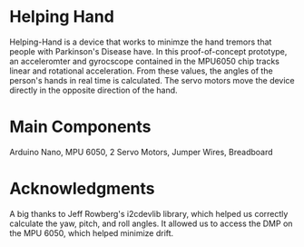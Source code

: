 #  Helping Hand

Helping-Hand is a device that works to minimze the hand tremors that people with Parkinson's Disease have. In this proof-of-concept prototype, an acceleromter and gyrocscope contained in the MPU6050 chip tracks linear and rotational acceleration. From these values, the angles of the person's hands in real time is calculated. The servo motors move the device directly in the opposite direction of the hand. 

# Main Components 

Arduino Nano, MPU 6050, 2 Servo Motors, Jumper Wires, Breadboard

# Acknowledgments

A big thanks to Jeff Rowberg's i2cdevlib library, which helped us correctly calculate the yaw, pitch, and roll angles. It allowed us to access the DMP on the MPU 6050, which helped minimize drift. 

